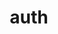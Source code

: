 ---
layout: sdk.html.hbs
title: auth
description: auth controller documentation
separator: controllers
---